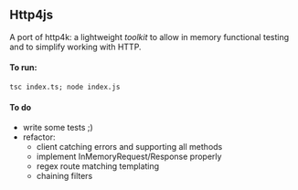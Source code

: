 ## Http4js

A port of http4k: a lightweight _toolkit_ to allow in memory functional testing and to simplify working with HTTP. 



#### To run: 

`tsc index.ts; node index.js`

#### To do

- write some tests ;)
- refactor:
  - client catching errors and supporting all methods
  - implement InMemoryRequest/Response properly
  - regex route matching templating
  - chaining filters
